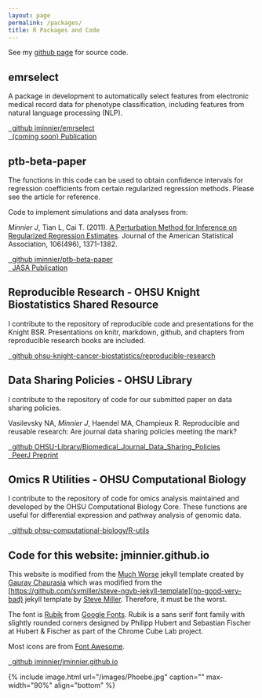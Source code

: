 ```yaml
---
layout: page
permalink: /packages/
title: R Packages and Code
---
```



See my
<i class='fa fa-github-alt'></i> <a href="https://github.com/jminnier">
github page</a> for source code.


## emrselect

A package in development to automatically select features from electronic medical record data
for phenotype classification, including features from natural language processing (NLP).

<div class="list-group">
  <a class="list-group-item" href="https://github.com/jminnier/emrselect"><i class="fa fa-github-square fa-fw" aria-hidden="true"></i>&nbsp; github jminnier/emrselect</a><br>
  <a class="list-group-item" href="#"><i class="fa fa-pencil fa-fw" aria-hidden="true"></i>&nbsp; (coming soon) Publication</a>
</div>

## ptb-beta-paper

The functions in this code can be used to obtain confidence intervals for regression coefficients from certain regularized regression methods. Please see the article for reference.

Code to implement simulations and data analyses from:

*Minnier J*, Tian L, Cai T. (2011). [A Perturbation Method for Inference on Regularized Regression Estimates](https://amstat.tandfonline.com/doi/abs/10.1198/jasa.2011.tm10382).
Journal of the American Statistical Association, 106(496), 1371-1382.

<div class="list-group">
  <a class="list-group-item" href="https://github.com/jminnier/ptb-beta-paper"><i class="fa fa-github-square fa-fw" aria-hidden="true"></i>&nbsp; github jminnier/ptb-beta-paper</a><br>
  <a class="list-group-item" href="https://amstat.tandfonline.com/doi/abs/10.1198/jasa.2011.tm10382"><i class="fa fa-pencil fa-fw" aria-hidden="true"></i>&nbsp; JASA Publication</a>
</div>

## Reproducible Research - OHSU Knight Biostatistics Shared Resource

I contribute to the repository of reproducible code and presentations for the Knight BSR. Presentations on knitr, markdown, github, and chapters from reproducible research
books are included.

<div class="list-group">
  <a class="list-group-item" href="https://github.com/ohsu-knight-cancer-biostatistics/reproducible-research
"><i class="fa fa-github-square fa-fw" aria-hidden="true"></i>&nbsp; github ohsu-knight-cancer-biostatistics/reproducible-research</a><br>
</div>

## Data Sharing Policies - OHSU Library

I contribute to the repository of code for our submitted paper on data sharing policies.

Vasilevsky NA, *Minnier J*, Haendel MA, Champieux R. Reproducible and reusable research: 
Are journal data sharing policies meeting the mark? 

<div class="list-group">
  <a class="list-group-item" href="https://github.com/OHSU-Library/Biomedical_Journal_Data_Sharing_Policies
"><i class="fa fa-github-square fa-fw" aria-hidden="true"></i>&nbsp; github OHSU-Library/Biomedical_Journal_Data_Sharing_Policies</a><br>
  <a class="list-group-item" href="https://peerj.com/preprints/2588v1/"><i class="fa fa-pencil fa-fw" aria-hidden="true"></i>&nbsp; PeerJ Preprint</a>
</div>

## Omics R Utilities - OHSU Computational Biology

I contribute to the repository of code for omics analysis maintained and developed by the OHSU Computational Biology Core.
These functions are useful for differential expression and pathway analysis of genomic data.

<div class="list-group">
  <a class="list-group-item" href="https://github.com/ohsu-computational-biology/R-utils
"><i class="fa fa-github-square fa-fw" aria-hidden="true"></i>&nbsp; github ohsu-computational-biology/R-utils</a><br>
</div>


## Code for this website: jminnier.github.io

This website is modified from the [Much Worse](https://github.com/gchauras/much-worse-jekyll-theme) jekyll template
created by [Gaurav Chaurasia](http://people.csail.mit.edu/gchauras/) which was modified from the 
[https://github.com/svmiller/steve-ngvb-jekyll-template](no-good-very-bad) jekyll template by [Steve Miller](http://svmiller.com).
Therefore, it must be the worst.

The font is [Rubik](https://fonts.google.com/specimen/Rubik) from [Google Fonts](https://fonts.google.com). Rubik is a sans serif font
 family with slightly rounded corners designed by Philipp Hubert and Sebastian Fischer at Hubert & Fischer as part of the Chrome Cube Lab project.

Most icons are from [Font Awesome](http://fontawesome.io). <i class="fa fa-rocket" aria-hidden="true"></i> <i class="fa fa-area-chart" aria-hidden="true"></i> <i class="fa fa-github-alt" aria-hidden="true"></i>
<i class="fa fa-hand-lizard-o" aria-hidden="true"></i> <i class="fa fa-leaf" aria-hidden="true"></i>

<div class="list-group">
  <a class="list-group-item" href="https://github.com/jminnier/jminnier.github.io"><i class="fa fa-github-square fa-fw" aria-hidden="true"></i>&nbsp; github jminnier/jminnier.github.io</a><br>
</div>


{% include image.html url="/images/Phoebe.jpg" caption="" max-width="90%" align="bottom" %} 

